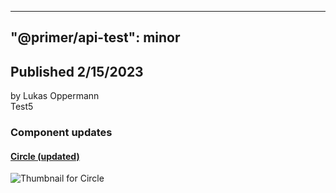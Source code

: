 
---
"@primer/api-test": minor
---
## Published 2/15/2023
by Lukas Oppermann   
Test5   
### Component updates
#### [Circle (updated)](https://www.figma.com/file/HD7FUvOEHLtWvWuhu1AUaJ?node-id=3:8)
  
  ![Thumbnail for Circle](https://s3-alpha.figma.com/checkpoints/fJE/M7x/DdCAdl81tNsKU5a5/component_thumbnail_0.png?X-Amz-Algorithm=AWS4-HMAC-SHA256&X-Amz-Credential=AKIAQ4GOSFWC2XFMBUWK%2F20230212%2Fus-west-2%2Fs3%2Faws4_request&X-Amz-Date=20230212T120000Z&X-Amz-Expires=604800&X-Amz-SignedHeaders=host&X-Amz-Signature=8128ba14ba94bfa673c1fc675597dfa87837b1c04475a8daa3f4c8b822d9f59c)
